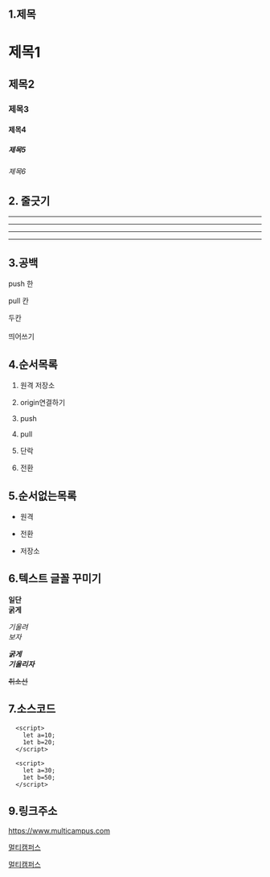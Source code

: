 ## 1.제목
# 제목1
## 제목2
### 제목3
#### 제목4
##### 제목5
###### 제목6

## 2. 줄긋기

---
-------
***
*****

## 3.공백

push 한

pull 칸

두칸<br><br>띄어쓰기

## 4.순서목록
1. 원격 저장소
2. origin연결하기
3. push
4. pull

1. 단락
2. 전환

## 5.순서없는목록
- 원격
+ 전환
* 저장소

## 6.텍스트 글꼴 꾸미기
**일단**<br>
__굵게__

*기울려*<br>
_보자_

***굵게***<br>
___기울리자___

~~취소선~~

## 7.소스코드
```
  <script>
    let a=10;
    1et b=20;
  </script>
```

~~~
  <script>
    let a=30;
    1et b=50;
  </script>
~~~

## 9.링크주소
<https://www.multicampus.com>

[멀티캠퍼스](https://www.multicampus.com)

[멀티캠퍼스](https://www.multicampus.com, "설명을 뜨게만든당.")
